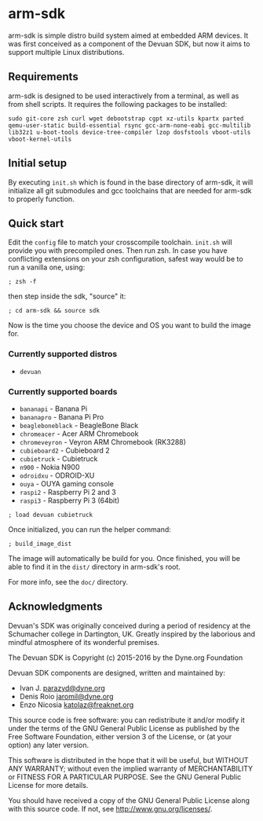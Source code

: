 arm-sdk
=======

arm-sdk is simple distro build system aimed at embedded ARM devices. It was
first conceived as a component of the Devuan SDK, but now it aims to
support multiple Linux distributions.

## Requirements

arm-sdk is designed to be used interactively from a terminal, as well as
from shell scripts. It requires the following packages to be installed:

```
sudo git-core zsh curl wget debootstrap cgpt xz-utils kpartx parted qemu-user-static build-essential rsync gcc-arm-none-eabi gcc-multilib lib32z1 u-boot-tools device-tree-compiler lzop dosfstools vboot-utils vboot-kernel-utils
```

## Initial setup

By executing `init.sh` which is found in the base directory of arm-sdk, it
will initialize all git submodules and gcc toolchains that are needed for
arm-sdk to properly function.

## Quick start

Edit the `config` file to match your crosscompile toolchain. `init.sh` will
provide you with precompiled ones. Then run zsh. In case you have conflicting
extensions on your zsh configuration, safest way would be to run a vanilla one,
using:

```
; zsh -f
```

then step inside the sdk, "source" it:

```
; cd arm-sdk && source sdk
```

Now is the time you choose the device and OS you want to build the image for.

### Currently supported distros

* `devuan`

### Currently supported boards

* `bananapi` - Banana Pi
* `bananapro` - Banana Pi Pro
* `beagleboneblack` - BeagleBone Black
* `chromeacer` - Acer ARM Chromebook
* `chromeveyron` - Veyron ARM Chromebook (RK3288)
* `cubieboard2` - Cubieboard 2
* `cubietruck` - Cubietruck
* `n900` - Nokia N900
* `odroidxu` - ODROID-XU
* `ouya` - OUYA gaming console
* `raspi2` - Raspberry Pi 2 and 3
* `raspi3` - Raspberry Pi 3 (64bit)

```
; load devuan cubietruck
```

Once initialized, you can run the helper command:

```
; build_image_dist
```

The image will automatically be build for you. Once finished, you will be
able to find it in the `dist/` directory in arm-sdk's root.

For more info, see the `doc/` directory.

## Acknowledgments

Devuan's SDK was originally conceived during a period of residency at the
Schumacher college in Dartington, UK. Greatly inspired by the laborious and
mindful atmosphere of its wonderful premises.

The Devuan SDK is Copyright (c) 2015-2016 by the Dyne.org Foundation

Devuan SDK components are designed, written and maintained by:

- Ivan J. <parazyd@dyne.org>
- Denis Roio <jaromil@dyne.org>
- Enzo Nicosia <katolaz@freaknet.org>

This source code is free software: you can redistribute it and/or modify it
under the terms of the GNU General Public License as published by the Free
Software Foundation, either version 3 of the License, or (at your option)
any later version.

This software is distributed in the hope that it will be useful, but
WITHOUT ANY WARRANTY; without even the implied warranty of MERCHANTABILITY
or FITNESS FOR A PARTICULAR PURPOSE. See the GNU General Public License for
more details.

You should have received a copy of the GNU General Public License along
with this source code. If not, see <http://www.gnu.org/licenses/>.
